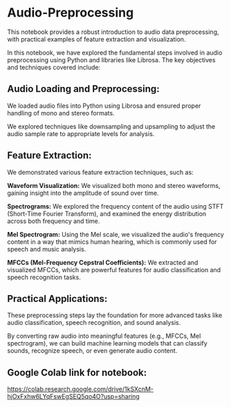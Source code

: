 # Audio-Preprocessing
This notebook provides a robust introduction to audio data preprocessing, with practical examples of feature extraction and visualization. 

In this notebook, we have explored the fundamental steps involved in audio preprocessing using Python and libraries like Librosa. The key objectives and techniques covered include:

## Audio Loading and Preprocessing:

We loaded audio files into Python using Librosa and ensured proper handling of mono and stereo formats.

We explored techniques like downsampling and upsampling to adjust the audio sample rate to appropriate levels for analysis.

## Feature Extraction:

We demonstrated various feature extraction techniques, such as:

**Waveform Visualization:** We visualized both mono and stereo waveforms, gaining insight into the amplitude of sound over time.

**Spectrograms:** We explored the frequency content of the audio using STFT (Short-Time Fourier Transform), and examined the energy distribution across both frequency and time.

**Mel Spectrogram:** Using the Mel scale, we visualized the audio's frequency content in a way that mimics human hearing, which is commonly used for speech and music analysis.

**MFCCs (Mel-Frequency Cepstral Coefficients):** We extracted and visualized MFCCs, which are powerful features for audio classification and speech recognition tasks.

## Practical Applications:

These preprocessing steps lay the foundation for more advanced tasks like audio classification, speech recognition, and sound analysis.

By converting raw audio into meaningful features (e.g., MFCCs, Mel spectrogram), we can build machine learning models that can classify sounds, recognize speech, or even generate audio content.

## Google Colab link for notebook:
https://colab.research.google.com/drive/1kSXcnM-hjOxFxhw6LYqFswEgSEQ5qo4O?usp=sharing
